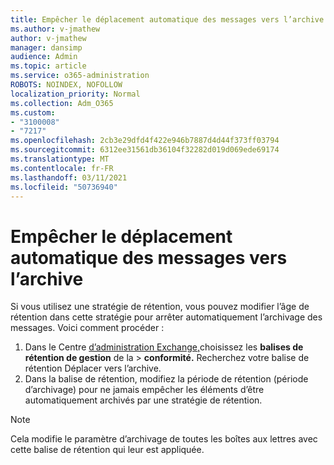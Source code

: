 ```yaml
---
title: Empêcher le déplacement automatique des messages vers l’archive
ms.author: v-jmathew
author: v-jmathew
manager: dansimp
audience: Admin
ms.topic: article
ms.service: o365-administration
ROBOTS: NOINDEX, NOFOLLOW
localization_priority: Normal
ms.collection: Adm_O365
ms.custom:
- "3100008"
- "7217"
ms.openlocfilehash: 2cb3e29dfd4f422e946b7887d4d44f373ff03794
ms.sourcegitcommit: 6312ee31561db36104f32282d019d069ede69174
ms.translationtype: MT
ms.contentlocale: fr-FR
ms.lasthandoff: 03/11/2021
ms.locfileid: "50736940"
---
```

# <a name="stop-messages-from-moving-to-the-archive-automatically"></a>Empêcher le déplacement automatique des messages vers l’archive

Si vous utilisez une stratégie de rétention, vous pouvez modifier l’âge de rétention dans cette stratégie pour arrêter automatiquement l’archivage des messages. Voici comment procéder :

1. Dans le Centre [d’administration Exchange,](https://go.microsoft.com/fwlink/?linkid=2059104)choisissez les **balises de rétention de gestion** de la  >  **conformité.** Recherchez votre balise de rétention Déplacer vers l’archive.
2. Dans la balise de rétention, modifiez  la période de rétention (période d’archivage) pour ne jamais empêcher les éléments d’être automatiquement archivés par une stratégie de rétention.

> [!NOTE]
> Cela modifie le paramètre d’archivage de toutes les boîtes aux lettres avec cette balise de rétention qui leur est appliquée.

